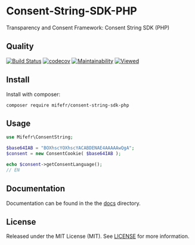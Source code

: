 # Consent-String-SDK-PHP
Transparency and Consent Framework: Consent String SDK (PHP)

## Quality
 [![Build Status](https://api.travis-ci.org/mifefr/consent-string-sdk-php.png?branch=master)](https://travis-ci.org/mifefr/consent-string-sdk-php)
 [![codecov](https://codecov.io/gh/mifefr/consent-string-sdk-php/branch/master/graph/badge.svg)](https://codecov.io/gh/mifefr/consent-string-sdk-php)
 [![Maintainability](https://api.codeclimate.com/v1/badges/72505332985c27a432b2/maintainability)](https://codeclimate.com/github/mifefr/Consent-String-SDK-PHP)
 [![Viewed](http://hits.dwyl.com/mifefr/consent-string-sdk-php.svg)](http://hits.dwyl.com/mifefr/consent-string-sdk-php)


## Install
Install with composer:
```bach
composer require mifefr/consent-string-sdk-php
```

## Usage
```php
use Mifefr\ConsentString;

$base64IAB = "BOXhscYOXhscYACABDENAE4AAAAAwQgA";
$consent = new ConsentCookie( $base64IAB );

echo $consent->getConsentLanguage();
// EN
```

## Documentation
Documentation can be found in the the [docs](https://github.com/mifefr/consent-string-sdk-php/tree/master/docs) directory.

## License
 Released under the MIT License (MIT). See [LICENSE](https://github.com/mifefr/consent-string-sdk-php/blob/master/LICENSE) for more information.
 
